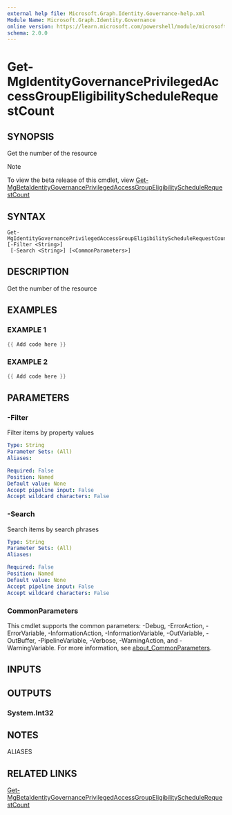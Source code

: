 ```yaml
---
external help file: Microsoft.Graph.Identity.Governance-help.xml
Module Name: Microsoft.Graph.Identity.Governance
online version: https://learn.microsoft.com/powershell/module/microsoft.graph.identity.governance/get-mgidentitygovernanceprivilegedaccessgroupeligibilityschedulerequestcount
schema: 2.0.0
---
```


# Get-MgIdentityGovernancePrivilegedAccessGroupEligibilityScheduleRequestCount

## SYNOPSIS
Get the number of the resource

> [!NOTE]
> To view the beta release of this cmdlet, view [Get-MgBetaIdentityGovernancePrivilegedAccessGroupEligibilityScheduleRequestCount](/powershell/module/Microsoft.Graph.Beta.Identity.Governance/Get-MgBetaIdentityGovernancePrivilegedAccessGroupEligibilityScheduleRequestCount?view=graph-powershell-beta)

## SYNTAX

```
Get-MgIdentityGovernancePrivilegedAccessGroupEligibilityScheduleRequestCount [-Filter <String>]
 [-Search <String>] [<CommonParameters>]
```

## DESCRIPTION
Get the number of the resource

## EXAMPLES

### EXAMPLE 1
```powershell
{{ Add code here }}
```

### EXAMPLE 2
```powershell
{{ Add code here }}
```

## PARAMETERS

### -Filter
Filter items by property values

```yaml
Type: String
Parameter Sets: (All)
Aliases:

Required: False
Position: Named
Default value: None
Accept pipeline input: False
Accept wildcard characters: False
```

### -Search
Search items by search phrases

```yaml
Type: String
Parameter Sets: (All)
Aliases:

Required: False
Position: Named
Default value: None
Accept pipeline input: False
Accept wildcard characters: False
```

### CommonParameters
This cmdlet supports the common parameters: -Debug, -ErrorAction, -ErrorVariable, -InformationAction, -InformationVariable, -OutVariable, -OutBuffer, -PipelineVariable, -Verbose, -WarningAction, and -WarningVariable. For more information, see [about_CommonParameters](http://go.microsoft.com/fwlink/?LinkID=113216).

## INPUTS

## OUTPUTS

### System.Int32
## NOTES

ALIASES

## RELATED LINKS
[Get-MgBetaIdentityGovernancePrivilegedAccessGroupEligibilityScheduleRequestCount](/powershell/module/Microsoft.Graph.Beta.Identity.Governance/Get-MgBetaIdentityGovernancePrivilegedAccessGroupEligibilityScheduleRequestCount?view=graph-powershell-beta)
